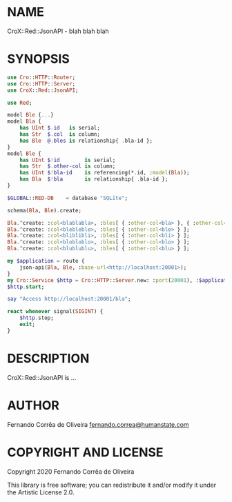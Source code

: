 NAME
====

CroX::Red::JsonAPI - blah blah blah

SYNOPSIS
========

```raku
use Cro::HTTP::Router;
use Cro::HTTP::Server;
use CroX::Red::JsonAPI;

use Red;

model Ble {...}
model Bla {
	has UInt $.id   is serial;
	has Str  $.col  is column;
	has Ble  @.bles is relationship{ .bla-id };
}
model Ble {
	has UInt $!id        is serial;
	has Str  $.other-col is column;
	has UInt $!bla-id    is referencing(*.id, :model(Bla));
	has Bla  $!bla       is relationship{ .bla-id };
}

$GLOBAL::RED-DB    = database "SQLite";

schema(Bla, Ble).create;

Bla.^create: :col<blablabla>, :bles[ { :other-col<bla> }, { :other-col<pla> } ];
Bla.^create: :col<blebleble>, :bles[ { :other-col<ble> } ];
Bla.^create: :col<bliblibli>, :bles[ { :other-col<bli> } ];
Bla.^create: :col<blobloblo>, :bles[ { :other-col<blo> } ];
Bla.^create: :col<blublublu>, :bles[ { :other-col<blu> } ];

my $application = route {
	json-api(Bla, Ble, :base-url<http://localhost:20001>);
}
my Cro::Service $http = Cro::HTTP::Server.new: :port(20001), :$application;
$http.start;

say "Access http://localhost:20001/bla";

react whenever signal(SIGINT) {
	$http.stop;
	exit;
}
```

DESCRIPTION
===========

CroX::Red::JsonAPI is ...

AUTHOR
======

Fernando Corrêa de Oliveira <fernando.correa@humanstate.com>

COPYRIGHT AND LICENSE
=====================

Copyright 2020 Fernando Corrêa de Oliveira

This library is free software; you can redistribute it and/or modify it under the Artistic License 2.0.

